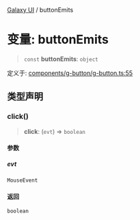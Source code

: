 [Galaxy UI](../index.md) / buttonEmits

# 变量: buttonEmits

> `const` **buttonEmits**: `object`

定义于: [components/g-button/g-button.ts:55](https://github.com/zhengxs2018/galaxy-vue/blob/18351a97cf2fa884bcabac6a998436dfdeb4a603/packages/galaxy-ui/src/components/g-button/g-button.ts#L55)

## 类型声明

### click()

> **click**: (`evt`) => `boolean`

#### 参数

##### evt

`MouseEvent`

#### 返回

`boolean`
